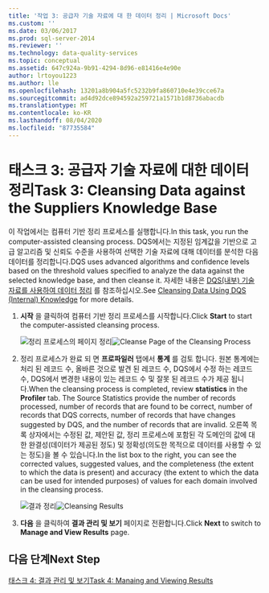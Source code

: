 ```yaml
---
title: '작업 3: 공급자 기술 자료에 대 한 데이터 정리 | Microsoft Docs'
ms.custom: ''
ms.date: 03/06/2017
ms.prod: sql-server-2014
ms.reviewer: ''
ms.technology: data-quality-services
ms.topic: conceptual
ms.assetid: 647c924a-9b91-4294-8d96-e81416e4e90e
author: lrtoyou1223
ms.author: lle
ms.openlocfilehash: 13201a8b904a5fc5232b9fa860710e4e39cce67a
ms.sourcegitcommit: ad4d92dce894592a259721a1571b1d8736abacdb
ms.translationtype: MT
ms.contentlocale: ko-KR
ms.lasthandoff: 08/04/2020
ms.locfileid: "87735584"
---
```

# <a name="task-3-cleansing-data-against-the-suppliers-knowledge-base"></a><span data-ttu-id="1636a-102">태스크 3: 공급자 기술 자료에 대한 데이터 정리</span><span class="sxs-lookup"><span data-stu-id="1636a-102">Task 3: Cleansing Data against the Suppliers Knowledge Base</span></span>
  <span data-ttu-id="1636a-103">이 작업에서는 컴퓨터 기반 정리 프로세스를 실행합니다.</span><span class="sxs-lookup"><span data-stu-id="1636a-103">In this task, you run the computer-assisted cleansing process.</span></span> <span data-ttu-id="1636a-104">DQS에서는 지정된 임계값을 기반으로 고급 알고리즘 및 신뢰도 수준을 사용하여 선택한 기술 자료에 대해 데이터를 분석한 다음 데이터를 정리합니다.</span><span class="sxs-lookup"><span data-stu-id="1636a-104">DQS uses advanced algorithms and confidence levels based on the threshold values specified to analyze the data against the selected knowledge base, and then cleanse it.</span></span> <span data-ttu-id="1636a-105">자세한 내용은 [DQS(내부) 기술 자료를 사용하여 데이터 정리](https://msdn.microsoft.com/library/hh213061.aspx) 를 참조하십시오.</span><span class="sxs-lookup"><span data-stu-id="1636a-105">See [Cleansing Data Using DQS (Internal) Knowledge](https://msdn.microsoft.com/library/hh213061.aspx) for more details.</span></span>

1.  <span data-ttu-id="1636a-106">**시작** 을 클릭하여 컴퓨터 기반 정리 프로세스를 시작합니다.</span><span class="sxs-lookup"><span data-stu-id="1636a-106">Click **Start** to start the computer-assisted cleansing process.</span></span>

     <span data-ttu-id="1636a-107">![정리 프로세스의 페이지 정리](../../2014/tutorials/media/et-cleansingdataagainstthesupplierkb-01.jpg "정리 프로세스의 페이지 정리")</span><span class="sxs-lookup"><span data-stu-id="1636a-107">![Cleanse Page of the Cleansing Process](../../2014/tutorials/media/et-cleansingdataagainstthesupplierkb-01.jpg "Cleanse Page of the Cleansing Process")</span></span>

2.  <span data-ttu-id="1636a-108">정리 프로세스가 완료 되 면 **프로파일러** 탭에서 **통계** 를 검토 합니다. 원본 통계에는 처리 된 레코드 수, 올바른 것으로 발견 된 레코드 수, DQS에서 수정 하는 레코드 수, DQS에서 변경한 내용이 있는 레코드 수 및 잘못 된 레코드 수가 제공 됩니다.</span><span class="sxs-lookup"><span data-stu-id="1636a-108">When the cleansing process is completed, review **statistics** in the **Profiler** tab. The Source Statistics provide the number of records processed, number of records that are found to be correct, number of records that DQS corrects, number of records that have changes suggested by DQS, and the number of records that are invalid.</span></span> <span data-ttu-id="1636a-109">오른쪽 목록 상자에서는 수정된 값, 제안된 값, 정리 프로세스에 포함된 각 도메인의 값에 대한 완결성(데이터가 제공된 정도) 및 정확성(의도한 목적으로 데이터를 사용할 수 있는 정도)을 볼 수 있습니다.</span><span class="sxs-lookup"><span data-stu-id="1636a-109">In the list box to the right, you can see the corrected values, suggested values, and the completeness (the extent to which the data is present) and accuracy (the extent to which the data can be used for intended purposes) of values for each domain involved in the cleansing process.</span></span>

     <span data-ttu-id="1636a-110">![결과 정리](../../2014/tutorials/media/et-cleansingdataagainstthesupplierkb-02.jpg "결과 정리")</span><span class="sxs-lookup"><span data-stu-id="1636a-110">![Cleansing Results](../../2014/tutorials/media/et-cleansingdataagainstthesupplierkb-02.jpg "Cleansing Results")</span></span>

3.  <span data-ttu-id="1636a-111">**다음** 을 클릭하여 **결과 관리 및 보기** 페이지로 전환합니다.</span><span class="sxs-lookup"><span data-stu-id="1636a-111">Click **Next** to switch to **Manage and View Results** page.</span></span>

## <a name="next-step"></a><span data-ttu-id="1636a-112">다음 단계</span><span class="sxs-lookup"><span data-stu-id="1636a-112">Next Step</span></span>
 [<span data-ttu-id="1636a-113">태스크 4: 결과 관리 및 보기</span><span class="sxs-lookup"><span data-stu-id="1636a-113">Task 4: Manaing and Viewing Results</span></span>](../../2014/tutorials/task-4-manaing-and-viewing-results.md)


